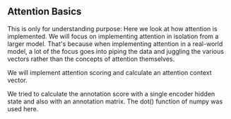 Attention Basics
----------------

This is only for understanding purpose: Here we look at how attention is implemented. We will focus on implementing attention in isolation from a larger model. That's because when implementing attention in a real-world model, a lot of the focus goes into piping the data and juggling the various vectors rather than the concepts of attention themselves.

We will implement attention scoring and calculate an attention context vector.

We tried to calculate the annotation score with a single encoder hidden state and also 
with an annotation matrix. The dot() function of numpy was used here.
